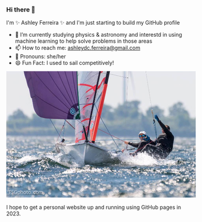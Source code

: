 ### Hi there 👋

I'm ✨ Ashley Ferreira ✨ and I'm just starting to build my GitHub profile

- 🔭 I’m currently studying physics & astronomy and interestd in using machine learning to help solve problems in those areas
- 📫 How to reach me: ashleydc.ferreira@gmail.com
- 🌌 Pronouns: she/her
- 😄 Fun Fact: I used to sail competitively!

![29er](29er.jpg)

I hope to get a personal website up and running using GitHub pages in 2023.
